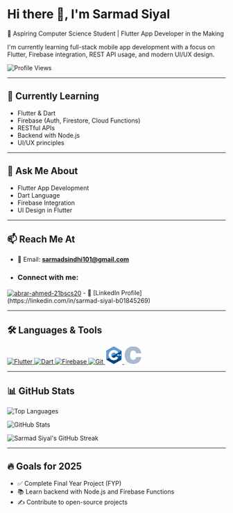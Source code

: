 # Hi there 👋, I'm Sarmad Siyal

🚀 Aspiring Computer Science Student | Flutter App Developer in the Making

I'm currently learning full-stack mobile app development with a focus on Flutter, Firebase integration, REST API usage, and modern UI/UX design.

![Profile Views](https://komarev.com/ghpvc/?username=SarmadSiyal&label=Profile%20views&color=0e75b6&style=flat)

---

## 🌱 Currently Learning

- Flutter & Dart
- Firebase (Auth, Firestore, Cloud Functions)
- RESTful APIs
- Backend with Node.js
- UI/UX principles

---

## 💬 Ask Me About

- Flutter App Development
- Dart Language
- Firebase Integration
- UI Design in Flutter

---

## 📫 Reach Me At

- 📧 Email: **sarmadsindhi101@gmail.com**
- <h3 align="left">Connect with me:</h3>
<p align="left">
<a href="https://linkedin.com/in/sarmad-Siyal-b01845269" target="blank"><img align="center" src="https://raw.githubusercontent.com/rahuldkjain/github-profile-readme-generator/master/src/images/icons/Social/linked-in-alt.svg" alt="abrar-ahmed-21bscs20" height="30" width="40" /></a>
- 💼 [LinkedIn Profile](https://linkedin.com/in/sarmad-siyal-b01845269)

---

## 🛠️ Languages & Tools

<p align="left">
  <a href="https://flutter.dev" target="_blank">
    <img src="https://www.vectorlogo.zone/logos/flutterio/flutterio-icon.svg" alt="Flutter" width="40" height="40"/>
  </a>
  <a href="https://dart.dev" target="_blank">
    <img src="https://www.vectorlogo.zone/logos/dartlang/dartlang-icon.svg" alt="Dart" width="40" height="40"/>
  </a>
  <a href="https://firebase.google.com/" target="_blank">
    <img src="https://www.vectorlogo.zone/logos/firebase/firebase-icon.svg" alt="Firebase" width="40" height="40"/>
  </a>
  <a href="https://git-scm.com/" target="_blank">
    <img src="https://www.vectorlogo.zone/logos/git-scm/git-scm-icon.svg" alt="Git" width="40" height="40"/>
  </a>
  <a href="https://www.w3schools.com/cpp/" target="_blank">
    <img src="https://raw.githubusercontent.com/devicons/devicon/master/icons/cplusplus/cplusplus-original.svg" alt="C++" width="40" height="40"/>
  </a>
  <a href="https://www.cprogramming.com/" target="_blank">
    <img src="https://raw.githubusercontent.com/devicons/devicon/master/icons/c/c-original.svg" alt="C" width="40" height="40"/>
  </a>
</p>

---

## 📊 GitHub Stats

<p align="left">
  <img src="https://github-readme-stats.vercel.app/api/top-langs/?username=SarmadSiyal&layout=compact&theme=dark" alt="Top Languages"/>
</p>

<p align="left">
  <img src="https://github-readme-stats.vercel.app/api?username=SarmadSiyal&show_icons=true&theme=dark" alt="GitHub Stats"/>
</p>

<p align="left">
  <img src="https://github-readme-streak-stats.herokuapp.com/?user=SarmadSiyal&theme=dark" alt="Sarmad Siyal's GitHub Streak"/>
</p>

---

## 🔥 Goals for 2025

- ✅ Complete Final Year Project (FYP)
- 📚 Learn backend with Node.js and Firebase Functions
- ✍️ Contribute to open-source projects
